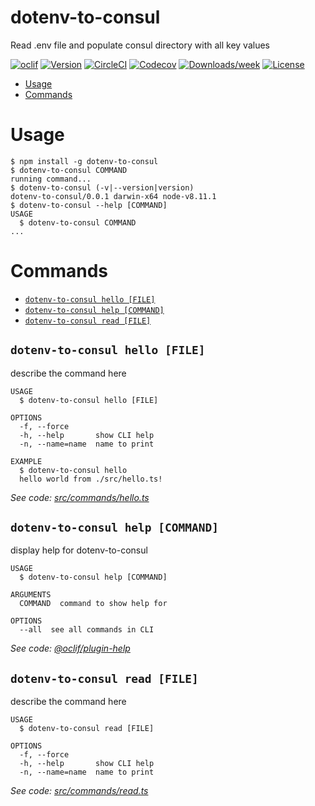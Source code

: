 dotenv-to-consul
================

Read .env file and populate consul directory with all key values

[![oclif](https://img.shields.io/badge/cli-oclif-brightgreen.svg)](https://oclif.io)
[![Version](https://img.shields.io/npm/v/dotenv-to-consul.svg)](https://npmjs.org/package/dotenv-to-consul)
[![CircleCI](https://circleci.com/gh/jspenc72/dotenv-to-consul/tree/master.svg?style=shield)](https://circleci.com/gh/jspenc72/dotenv-to-consul/tree/master)
[![Codecov](https://codecov.io/gh/jspenc72/dotenv-to-consul/branch/master/graph/badge.svg)](https://codecov.io/gh/jspenc72/dotenv-to-consul)
[![Downloads/week](https://img.shields.io/npm/dw/dotenv-to-consul.svg)](https://npmjs.org/package/dotenv-to-consul)
[![License](https://img.shields.io/npm/l/dotenv-to-consul.svg)](https://github.com/jspenc72/dotenv-to-consul/blob/master/package.json)

<!-- toc -->
* [Usage](#usage)
* [Commands](#commands)
<!-- tocstop -->
# Usage
<!-- usage -->
```sh-session
$ npm install -g dotenv-to-consul
$ dotenv-to-consul COMMAND
running command...
$ dotenv-to-consul (-v|--version|version)
dotenv-to-consul/0.0.1 darwin-x64 node-v8.11.1
$ dotenv-to-consul --help [COMMAND]
USAGE
  $ dotenv-to-consul COMMAND
...
```
<!-- usagestop -->
# Commands
<!-- commands -->
* [`dotenv-to-consul hello [FILE]`](#dotenv-to-consul-hello-file)
* [`dotenv-to-consul help [COMMAND]`](#dotenv-to-consul-help-command)
* [`dotenv-to-consul read [FILE]`](#dotenv-to-consul-read-file)

## `dotenv-to-consul hello [FILE]`

describe the command here

```
USAGE
  $ dotenv-to-consul hello [FILE]

OPTIONS
  -f, --force
  -h, --help       show CLI help
  -n, --name=name  name to print

EXAMPLE
  $ dotenv-to-consul hello
  hello world from ./src/hello.ts!
```

_See code: [src/commands/hello.ts](https://github.com/jspenc72/dotenv-to-consul/blob/v0.0.1/src/commands/hello.ts)_

## `dotenv-to-consul help [COMMAND]`

display help for dotenv-to-consul

```
USAGE
  $ dotenv-to-consul help [COMMAND]

ARGUMENTS
  COMMAND  command to show help for

OPTIONS
  --all  see all commands in CLI
```

_See code: [@oclif/plugin-help](https://github.com/oclif/plugin-help/blob/v2.1.6/src/commands/help.ts)_

## `dotenv-to-consul read [FILE]`

describe the command here

```
USAGE
  $ dotenv-to-consul read [FILE]

OPTIONS
  -f, --force
  -h, --help       show CLI help
  -n, --name=name  name to print
```

_See code: [src/commands/read.ts](https://github.com/jspenc72/dotenv-to-consul/blob/v0.0.1/src/commands/read.ts)_
<!-- commandsstop -->
